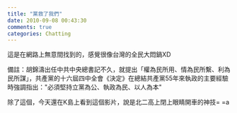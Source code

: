 ```yaml
---
title: "黨救了我們"
date: 2010-09-08 00:43:30
comments: true
categories: Chatting
---
```

<p><object height="385" width="480" data="http://www.youtube.com/v/hZi0KhwJspg?fs=1&amp;hl=zh_TW&amp;color1=0x006699&amp;color2=0x54abd6" type="application/x-shockwave-flash"><param name="allowFullScreen" value="true" /><param name="allowscriptaccess" value="always" /><param name="src" value="http://www.youtube.com/v/hZi0KhwJspg?fs=1&amp;hl=zh_TW&amp;color1=0x006699&amp;color2=0x54abd6" /></object></p><p>這是在網路上無意間找到的，感覺很像台灣的全民大悶鍋XD</p><p>備註：胡錦濤出任中共中央總書記不久，就提出「權為民所用、情為民所繫、利為民所謀」，共產黨的十六屆四中全會《決定》在總結共產黨55年來執政的主要經驗時強調指出："必須堅持立黨為公、執政為民、以人為本"</p><p>除了這個，今天還在K島上看到這個影片，說是北二高上閉上眼睛開車的神技= =a</p><p><object height="385" width="480" data="http://www.youtube.com/v/7ThFXFla12E?fs=1&amp;hl=zh_TW&amp;color1=0x006699&amp;color2=0x54abd6" type="application/x-shockwave-flash"><param name="allowFullScreen" value="true" /><param name="allowscriptaccess" value="always" /><param name="src" value="http://www.youtube.com/v/7ThFXFla12E?fs=1&amp;hl=zh_TW&amp;color1=0x006699&amp;color2=0x54abd6" /></object></p>
